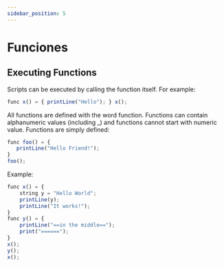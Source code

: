 ```yaml
---
sidebar_position: 5
---
```


# Funciones

## Executing Functions

Scripts can be executed by calling the function itself. For example:
```jsx
func x() = { printLine("Hello"); } x();
```

All functions are defined with the word function. Functions can contain alphanumeric values (including _) and functions cannot start with numeric value. Functions are simply defined:

```jsx
func foo() = {
   printLine("Hello Friend!");
}
foo();
```

Example:

```jsx
func x() = {
    string y = "Hello World";
    printLine(y);
    printLine("It works!");
}
func y() = {
    printLine("==in the middle==");
    print("======");
}
x();
y();
x();

```
